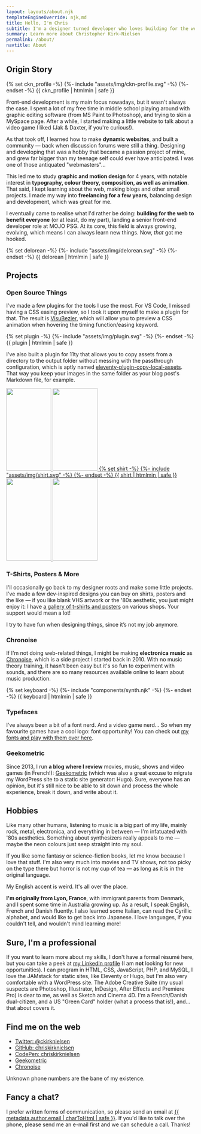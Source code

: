 ```yaml
---
layout: layouts/about.njk
templateEngineOverride: njk,md
title: Hello, I'm Chris
subtitle: I'm a designer turned developer who loves building for the web.
summary: Learn more about Christopher Kirk-Nielsen
permalink: /about/
navtitle: About
---
```


<div class="about__grid u-flow">
  
  ## Origin Story

  <div class="about__profile u-posRelative u-flex--alignSelfStart u-floatLeft u-marginBlock--double u-marginInlineEnd--double">
    {% set ckn_profile -%}
    {%- include "assets/img/ckn-profile.svg" -%}
    {%- endset -%}
    {{ ckn_profile | htmlmin | safe }}
  </div>

  Front-end development is my main focus nowadays, but it wasn't always the case. I spent a lot of my free time in middle school playing around with graphic editing software (from MS Paint to Photoshop), and trying to skin a MySpace page. After a while, I started making a little website to talk about a video game I liked (Jak & Daxter, if you're curious!).

  As that took off, I learned how to make **dynamic websites**, and built a community — back when discussion forums were still a thing. Designing and developing that was a hobby that became a passion project of mine, and grew far bigger than my teenage self could ever have anticipated. I was one of those antiquated "webmasters"…

  This led me to study **graphic and motion design** for 4 years, with notable interest in **typography, colour theory, composition, as well as animation**. That said, I kept learning about the web, making blogs and other small projects. I made my way into **freelancing for a few years**, balancing design and development, which was great for me.

  I eventually came to realise what I'd rather be doing: **building for the web to benefit everyone** (or at least, do my part), landing a senior front-end developer role at MOJO PSG. At its core, this field is always growing, evolving, which means I can always learn new things. Now, *that* got me <span data-about-action="hooked-delorean">hooked</span>.

  <div class="about__delorean-wrap u-displayFlex u-flex--center u-floatClear" data-grid-el="trinket-delorean">
    {% set delorean -%}
    {%- include "assets/img/delorean.svg" -%}
    {%- endset -%}
    {{ delorean | htmlmin | safe }}
  </div>

  ## Projects

  ### Open Source Things

  I've made a few plugins for the tools I use the most. For VS Code, I missed having a CSS easing preview, so I took it upon myself to make a plugin for that. The result is [VisuBezier](https://marketplace.visualstudio.com/items?itemName=chriskirknielsen.visubezier), which will allow you to preview a CSS animation when hovering the timing function/easing keyword.

  <div class="about__plugin-wrap u-floatRight u-marginBlockStart u-marginBlockEnd u-marginInlineStart" data-grid-el="trinket-plugin">
    {% set plugin -%}
    {%- include "assets/img/plugin.svg" -%}
    {%- endset -%}
    {{ plugin | htmlmin | safe }}
  </div>
  
  I've also built a plugin for 11ty that allows you to copy assets from a directory to the output folder without messing with the passthrough configuration, which is aptly named [eleventy-plugin-copy-local-assets](https://www.npmjs.com/package/eleventy-plugin-copy-local-assets). That way you keep your images in the same folder as your blog post's Markdown file, for example.

  <a href="/designs" class="u-posRelative u-displayFlex u-flex--startBlock u-flex--justifyInline u-marginBlockEnd u-c--grey-min about__designs-wrap" data-grid-el="trinket-designs" aria-label="View my designs gallery.">
    <img src="{{ '/' + metadata.assetUrl.imagesFolder + '/design-vhs-svg.jpg' }}" alt="" width="120" height="220" class="u-posRelative about__vhs about__vhs--back u-flex--grow-0 u-flex--shrink-1" />
    <img src="{{ '/' + metadata.assetUrl.imagesFolder + '/design-vhs-html.jpg' }}" alt="" width="120" height="220" class="u-posRelative u-flex--alignSelfEnd about__vhs about__vhs--front u-flex--grow-0 u-flex--shrink-1" />
    {% set shirt -%}
    {%- include "assets/img/shirt.svg" -%}
    {%- endset -%}
    {{ shirt | htmlmin | safe }}
    <img src="{{ '/' + metadata.assetUrl.imagesFolder + '/design-vhs-css.jpg' }}" alt="" width="120" height="220" class="u-posRelative u-flex--alignSelfEnd about__vhs about__vhs--front u-flex--grow-0 u-flex--shrink-1" />
    <img src="{{ '/' + metadata.assetUrl.imagesFolder + '/design-vhs-js.jpg' }}" alt="" width="120" height="220" class="u-posRelative about__vhs about__vhs--back u-flex--grow-0 u-flex--shrink-1" />
  </a>

  ### T-Shirts, Posters & More

  I'll occasionally go back to my designer roots and make some little projects. I've made a few dev-inspired designs you can buy on shirts, posters and the like — if you like blank VHS artwork or the '80s aesthetic, you just might enjoy it: I have [a gallery of t-shirts and posters](/designs) on various shops. Your support would mean a lot!

  <p class="about__quotebox" data-grid-el="quote-design">I try to have fun when designing things, since it’s not my job anymore.</p>

  ### Chronoise

  If I'm not doing web-related things, I might be making **electronica music** as [Chronoise](https://chronoise.com), which is a side project I started back in 2010. With no music theory training, it hasn't been easy but it's so fun to experiment with sounds, and there are so many resources available online to learn about music production.

  <div class="u-marginBlockEnd u-marginInline--auto u-displayFlex u-gap u-flex--column u-flex--center" data-grid-el="trinket-keyboard">
    {% set keyboard -%}
    {%- include "components/synth.njk" -%}
    {%- endset -%}
    {{ keyboard | htmlmin | safe }}
    <p class="u-fontItalic u-textSmall" data-about-keyboard-melodies="QWERTY" hidden>
      A few melodies for you (for QWERTY keyboards):
    </p>
  </div>

  ### Typefaces

  I've always been a bit of a font nerd. And a video game nerd… So when my favourite games have a cool logo: font opportunity! You can check out [my fonts and play with them over here](/fonts).

  ### Geekometric

  Since 2013, I run **a blog where I review** movies, music, shows and video games (in French!): [Geekometric](https://geekometric.com) (which was also a great excuse to migrate my WordPress site to a static site generator: Hugo). Sure, everyone has an opinion, but it's still nice to be able to sit down and process the whole experience, break it down, and write about it.

  ## Hobbies

  Like many other humans, listening to music is a big part of my life, mainly rock, metal, electronica, and everything in between — I'm infatuated with '80s aesthetics. Something about synthesizers really appeals to me — maybe the neon colours just seep straight into my soul.

  If you like some fantasy or science-fiction books, let me know because I love that stuff. I'm also very much into movies and TV shows, not too picky on the type there but horror is not my cup of tea — as long as it is in the original language.

  <p class="about__quotebox" data-grid-el="quote-accent">My English accent is weird. It's all over the place.</p>

  **I'm originally from Lyon, France**, with immigrant parents from Denmark, and I spent some time in Australia growing up. As a result, I speak English, French and Danish fluently. I also learned some Italian, can read the Cyrillic alphabet, and would like to get back into Japanese. I love languages, if you couldn't tell, and wouldn't mind learning more!

  ## Sure, I'm a professional

  If you want to learn more about my skills, I don't have a formal résumé here, but you can take a peek at [my LinkedIn profile](https://www.linkedin.com/in/chriskirknielsen/) (I am **not** looking for new opportunities). I can program in HTML, CSS, JavaScript, PHP, and MySQL, I love the JAMstack for static sites, like Eleventy or Hugo, but I'm also very comfortable with a WordPress site. The Adobe Creative Suite (my usual suspects are Photoshop, Illustrator, InDesign, After Effects and Premiere Pro) is dear to me, as well as Sketch and Cinema 4D. I'm a French/Danish dual-citizen, and a US "Green Card" holder (what a process that is!), and… that about covers it.

  ## Find me on the web

  - [Twitter: @ckirknielsen](https://twitter.com/ckirknielsen)
  - [GitHub: chriskirknielsen](https://github.com/chriskirknielsen)
  - [CodePen: chriskirknielsen](https://codepen.io/chriskirknielsen)
  - [Geekometric](https://geekometric.com)
  - [Chronoise](https://chronoise.com)

  <p class="about__quotebox" data-grid-el="quote-phone">Unknown phone numbers are the bane of my existence.</p>

  ## Fancy a chat?

  I prefer written forms of communication, so please send an email at <a href="mailto:{{ metadata.author.email | charToHtml | safe }}">{{ metadata.author.email | charToHtml | safe }}</a>. If you'd like to talk over the phone, please send me an e-mail first and we can schedule a call. Thanks!